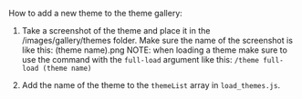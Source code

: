 How to add a new theme to the theme gallery:

1. Take a screenshot of the theme and place it in the /images/gallery/themes folder. Make sure the name of the screenshot is like this: (theme name).png
NOTE: when loading a theme make sure to use the command with the `full-load` argument like this: `/theme full-load (theme name)`

2. Add the name of the theme to the ```themeList``` array in ```load_themes.js```.